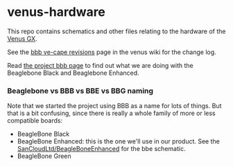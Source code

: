 # venus-hardware

This repo contains schematics and other files relating to the hardware of
the [Venus GX](https://www.victronenergy.com/panel-systems-remote-monitoring/venus-gx).

See the [bbb ve-cape revisions](https://github.com/victronenergy/venus/wiki/bbb-ve-cape-revisions)
page in the venus wiki for the change log.

Read [the project bbb page](https://github.com/victronenergy/venus/wiki/project-bbb)
to find out what we are doing with the Beaglebone Black and Beaglebone Enhanced.

### Beaglebone vs BBB vs BBE vs BBG naming

Note that we started the project using BBB as a name for lots of things. But
that is a bit confusing, since there is really a whole family of more or less
compatible boards:

- BeagleBone Black
- BeagleBone Enhanced: this is the one we'll use in our product. See
the [SanCloudLtd/BeagleBoneEnhanced](https://github.com/SanCloudLtd/BeagleBoneEnhanced)
for the bbe schematic.
- BeagleBone Green
